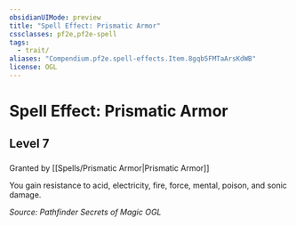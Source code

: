 ```yaml
---
obsidianUIMode: preview
title: "Spell Effect: Prismatic Armor"
cssclasses: pf2e,pf2e-spell
tags:
  - trait/
aliases: "Compendium.pf2e.spell-effects.Item.8gqb5FMTaArsKdWB"
license: OGL
---
```

# Spell Effect: Prismatic Armor
## Level 7
### 






Granted by [[Spells/Prismatic Armor|Prismatic Armor]]

You gain resistance to acid, electricity, fire, force, mental, poison, and sonic damage.

*Source: Pathfinder Secrets of Magic*
*OGL*